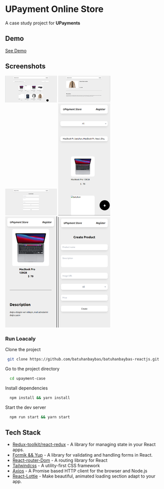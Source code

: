 #  UPayment Online Store

A case study project for **UPayments**

## Demo

[See Demo](https://batuhan-baybas-upayment-case-study.netlify.app/) 

## Screenshots

<img src="public/project_img/Upayment_store_home.png" alt="home page" width="33%" />
<img src="public/project_img/Upayment_store_detail.png" alt="detail page" width="33%">
<img src="public/project_img/Upayment_store_create.png" alt="create page" width="33%">

<img src="public/project_img/Upayment_store_home_responsive.png" alt="home page responsive" width="33%">
<img src="public/project_img/uPayment_store_detail_responsive.png" alt="detail page responsive" width="33%">
<img src="public/project_img/Upayment_store_create_responsive.png" alt="create page responsive" width="33%">


### Run Loacaly

Clone the project

```bash
 git clone https://github.com/batuhanbaybas/batuhanbaybas-reactjs.git
```

Go to the project directory

```bash
  cd upayment-case
```

Install dependencies

```bash
  npm install && yarn install
```

Start the dev server

```bash
  npm run start && yarn start
```

## Tech Stack

- [Redux-toolkit/react-redux](https://redux.js.org/) - A library for managing state in your React apps.
- [Formik && Yup](https://formik.org/) - A library for validating and handling forms in React.
- [React-router-Dom](https://reactrouter.com/) - A routing library for React
- [Tailwindcss](https://tailwindcss.com/) - A utility-first CSS framework
- [Axios](https://axios-http.com/) - A Promise based HTTP client for the browser and Node.js
- [React-Lottie](https://github.com/chenqingspring/react-lottie) - Make beautiful, animated loading section adapt to your app.

